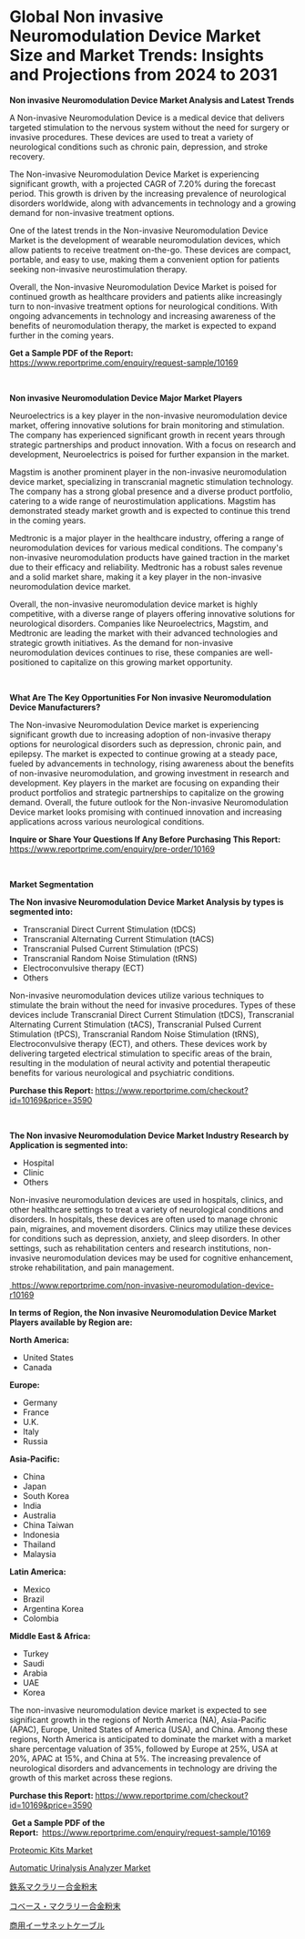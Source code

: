 <p><h1>Global Non invasive Neuromodulation Device Market Size and Market Trends: Insights and Projections from 2024 to 2031</h1></p><p><strong>Non invasive Neuromodulation Device Market Analysis and Latest Trends</strong></p>
<p><p>A Non-invasive Neuromodulation Device is a medical device that delivers targeted stimulation to the nervous system without the need for surgery or invasive procedures. These devices are used to treat a variety of neurological conditions such as chronic pain, depression, and stroke recovery.</p><p>The Non-invasive Neuromodulation Device Market is experiencing significant growth, with a projected CAGR of 7.20% during the forecast period. This growth is driven by the increasing prevalence of neurological disorders worldwide, along with advancements in technology and a growing demand for non-invasive treatment options.</p><p>One of the latest trends in the Non-invasive Neuromodulation Device Market is the development of wearable neuromodulation devices, which allow patients to receive treatment on-the-go. These devices are compact, portable, and easy to use, making them a convenient option for patients seeking non-invasive neurostimulation therapy.</p><p>Overall, the Non-invasive Neuromodulation Device Market is poised for continued growth as healthcare providers and patients alike increasingly turn to non-invasive treatment options for neurological conditions. With ongoing advancements in technology and increasing awareness of the benefits of neuromodulation therapy, the market is expected to expand further in the coming years.</p></p>
<p><strong>Get a Sample PDF of the Report:&nbsp;</strong> <a href="https://www.reportprime.com/enquiry/request-sample/10169">https://www.reportprime.com/enquiry/request-sample/10169</a></p>
<p>&nbsp;</p>
<p><strong>Non invasive Neuromodulation Device Major Market Players</strong></p>
<p><p>Neuroelectrics is a key player in the non-invasive neuromodulation device market, offering innovative solutions for brain monitoring and stimulation. The company has experienced significant growth in recent years through strategic partnerships and product innovation. With a focus on research and development, Neuroelectrics is poised for further expansion in the market.</p><p>Magstim is another prominent player in the non-invasive neuromodulation device market, specializing in transcranial magnetic stimulation technology. The company has a strong global presence and a diverse product portfolio, catering to a wide range of neurostimulation applications. Magstim has demonstrated steady market growth and is expected to continue this trend in the coming years.</p><p>Medtronic is a major player in the healthcare industry, offering a range of neuromodulation devices for various medical conditions. The company's non-invasive neuromodulation products have gained traction in the market due to their efficacy and reliability. Medtronic has a robust sales revenue and a solid market share, making it a key player in the non-invasive neuromodulation device market.</p><p>Overall, the non-invasive neuromodulation device market is highly competitive, with a diverse range of players offering innovative solutions for neurological disorders. Companies like Neuroelectrics, Magstim, and Medtronic are leading the market with their advanced technologies and strategic growth initiatives. As the demand for non-invasive neuromodulation devices continues to rise, these companies are well-positioned to capitalize on this growing market opportunity.</p></p>
<p>&nbsp;</p>
<p><strong>What Are The Key Opportunities For Non invasive Neuromodulation Device Manufacturers?</strong></p>
<p><p>The Non-invasive Neuromodulation Device market is experiencing significant growth due to increasing adoption of non-invasive therapy options for neurological disorders such as depression, chronic pain, and epilepsy. The market is expected to continue growing at a steady pace, fueled by advancements in technology, rising awareness about the benefits of non-invasive neuromodulation, and growing investment in research and development. Key players in the market are focusing on expanding their product portfolios and strategic partnerships to capitalize on the growing demand. Overall, the future outlook for the Non-invasive Neuromodulation Device market looks promising with continued innovation and increasing applications across various neurological conditions.</p></p>
<p><strong>Inquire or Share Your Questions If Any Before Purchasing This Report:</strong> <a href="https://www.reportprime.com/enquiry/pre-order/10169">https://www.reportprime.com/enquiry/pre-order/10169</a></p>
<p>&nbsp;</p>
<p><strong>Market Segmentation</strong></p>
<p><strong>The Non invasive Neuromodulation Device Market Analysis by types is segmented into:</strong></p>
<p><ul><li>Transcranial Direct Current Stimulation (tDCS)</li><li>Transcranial Alternating Current Stimulation (tACS)</li><li>Transcranial Pulsed Current Stimulation (tPCS)</li><li>Transcranial Random Noise Stimulation (tRNS)</li><li>Electroconvulsive therapy (ECT)</li><li>Others</li></ul></p>
<p><p>Non-invasive neuromodulation devices utilize various techniques to stimulate the brain without the need for invasive procedures. Types of these devices include Transcranial Direct Current Stimulation (tDCS), Transcranial Alternating Current Stimulation (tACS), Transcranial Pulsed Current Stimulation (tPCS), Transcranial Random Noise Stimulation (tRNS), Electroconvulsive therapy (ECT), and others. These devices work by delivering targeted electrical stimulation to specific areas of the brain, resulting in the modulation of neural activity and potential therapeutic benefits for various neurological and psychiatric conditions.</p></p>
<p><strong>Purchase this Report:&nbsp;</strong><a href="https://www.reportprime.com/checkout?id=10169&price=3590">https://www.reportprime.com/checkout?id=10169&price=3590</a></p>
<p>&nbsp;</p>
<p><strong>The Non invasive Neuromodulation Device Market Industry Research by Application is segmented into:</strong></p>
<p><ul><li>Hospital</li><li>Clinic</li><li>Others</li></ul></p>
<p><p>Non-invasive neuromodulation devices are used in hospitals, clinics, and other healthcare settings to treat a variety of neurological conditions and disorders. In hospitals, these devices are often used to manage chronic pain, migraines, and movement disorders. Clinics may utilize these devices for conditions such as depression, anxiety, and sleep disorders. In other settings, such as rehabilitation centers and research institutions, non-invasive neuromodulation devices may be used for cognitive enhancement, stroke rehabilitation, and pain management.</p></p>
<p><a href="https://www.reportprime.com/non-invasive-neuromodulation-device-r10169">&nbsp;https://www.reportprime.com/non-invasive-neuromodulation-device-r10169</a></p>
<p><strong>In terms of Region, the Non invasive Neuromodulation Device Market Players available by Region are:</strong></p>
<p>
    <p> <strong> North America: </strong>
        <ul>
            <li>United States</li>
            <li>Canada</li>
        </ul>
        </p> 
    <p> <strong> Europe: </strong>
        <ul>
            <li>Germany</li>
            <li>France</li>
            <li>U.K.</li>
            <li>Italy</li>
            <li>Russia</li>
        </ul>
        </p> 
    <p> <strong> Asia-Pacific: </strong>
        <ul>
            <li>China</li>
            <li>Japan</li>
            <li>South Korea</li>
            <li>India</li>
            <li>Australia</li>
            <li>China Taiwan</li>
            <li>Indonesia</li>
            <li>Thailand</li>
            <li>Malaysia</li>
        </ul>
        </p> 
    <p> <strong> Latin America: </strong>
        <ul>
            <li>Mexico</li>
            <li>Brazil</li>
            <li>Argentina Korea</li>
            <li>Colombia</li>
        </ul>
        </p> 
    <p> <strong> Middle East & Africa: </strong>
        <ul>
            <li>Turkey</li>
            <li>Saudi</li>
            <li>Arabia</li>
            <li>UAE</li>
            <li>Korea</li>
        </ul>
    </p>
    </p>
<p><p>The non-invasive neuromodulation device market is expected to see significant growth in the regions of North America (NA), Asia-Pacific (APAC), Europe, United States of America (USA), and China. Among these regions, North America is anticipated to dominate the market with a market share percentage valuation of 35%, followed by Europe at 25%, USA at 20%, APAC at 15%, and China at 5%. The increasing prevalence of neurological disorders and advancements in technology are driving the growth of this market across these regions.</p></p>
<p><strong>Purchase this Report: </strong><a href="https://www.reportprime.com/checkout?id=10169&price=3590">https://www.reportprime.com/checkout?id=10169&price=3590</a></p>
<p>&nbsp;<strong>Get a Sample PDF of the Report:&nbsp;&nbsp;</strong><a href="https://www.reportprime.com/enquiry/request-sample/10169">https://www.reportprime.com/enquiry/request-sample/10169</a></p>
<p><strong></strong></p>
<p><p><a href="https://github.com/elizabethdagraca/Market-Research-Report-List-4/blob/main/proteomic-kits-market.md">Proteomic Kits Market</a></p><p><a href="https://github.com/mbisetmhermsr/Market-Research-Report-List-3/blob/main/automatic-urinalysis-analyzer-market.md">Automatic Urinalysis Analyzer Market</a></p><p><a href="https://github.com/LeoraEber/Market-Research-Report-List-2/blob/main/630592985959.md">鉄系マクラリー合金粉末</a></p><p><a href="https://github.com/tubbs463/Market-Research-Report-List-3/blob/main/276664485958.md">コベース・マクラリー合金粉末</a></p><p><a href="https://medium.com/@adalineconnelly2023/%E5%95%86%E7%94%A8%E3%82%A4%E3%83%BC%E3%82%B5%E3%83%8D%E3%83%83%E3%83%88%E3%82%B1%E3%83%BC%E3%83%96%E3%83%AB%E3%81%AE%E5%B8%82%E5%A0%B4%E8%A6%8F%E6%A8%A1-%E6%88%90%E9%95%B7-%E5%B8%82%E5%A0%B4%E3%82%BB%E3%82%B0%E3%83%A1%E3%83%B3%E3%83%86%E3%83%BC%E3%82%B7%E3%83%A7%E3%83%B3%E3%81%8A%E3%82%88%E3%81%B3%E5%9C%B0%E5%9F%9F%E5%88%A5%E3%81%AE%E3%82%A4%E3%83%B3%E3%82%B5%E3%82%A4%E3%83%88-2031%E5%B9%B4%E3%81%BE%E3%81%A7%E3%81%AE%E4%BA%88%E6%B8%AC%E3%81%AB%E3%82%88%E3%82%8B%E7%94%A3%E6%A5%AD%E5%88%86%E6%9E%90-e47ab9132ca9">商用イーサネットケーブル</a></p></p>